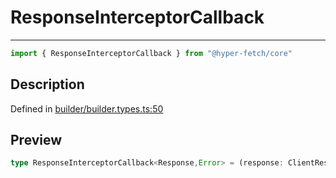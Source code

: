 

# ResponseInterceptorCallback

<div class="api-docs__separator" data-reactroot="">

---

</div><div class="api-docs__import" data-reactroot="">

```ts
import { ResponseInterceptorCallback } from "@hyper-fetch/core"
```

</div><div class="api-docs__section">

## Description

</div><div class="api-docs__description"><span class="api-docs__do-not-parse">



</span></div><p class="api-docs__definition">

Defined in [builder/builder.types.ts:50](https://github.com/BetterTyped/hyper-fetch/blob/9cf1f580/packages/core/src/builder/builder.types.ts#L50)

</p><div class="api-docs__section">

## Preview

</div><div class="api-docs__preview type single">

```ts
type ResponseInterceptorCallback<Response,Error> = (response: ClientResponseType<Response, Error>, command: CommandInstance) => Promise<ClientResponseType<any, any>> | ClientResponseType<any, any>;
```

</div>